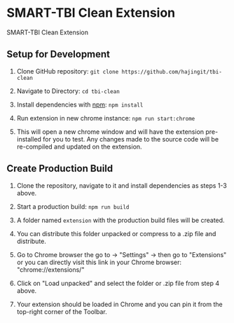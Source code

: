 # SMART-TBI Clean Extension

SMART-TBI Clean Extension

## Setup for Development

1. Clone GitHub repository: `git clone https://github.com/hajingit/tbi-clean`

2. Navigate to Directory: `cd tbi-clean`

3. Install dependencies with [npm](https://www.npmjs.com/): `npm install`

4. Run extension in new chrome instance: `npm run start:chrome`

5. This will open a new chrome window and will have the extension pre-installed for you to test. Any changes made to the source code will be re-compiled and updated on the extension.

## Create Production Build
1. Clone the repository, navigate to it and install dependencies as steps 1-3 above.

2. Start a production build: `npm run build`

3. A folder named `extension` with the production build files will be created.

4. You can distribute this folder unpacked or compress to a .zip file and distribute.

5. Go to Chrome browser the go to -> "Settings" -> then go to "Extensions" or you can directly visit this link in your Chrome browser: "chrome://extensions/"

6. Click on "Load unpacked" and select the folder or .zip file from step 4 above.

7. Your extension should be loaded in Chrome and you can pin it from the top-right corner of the Toolbar. 
